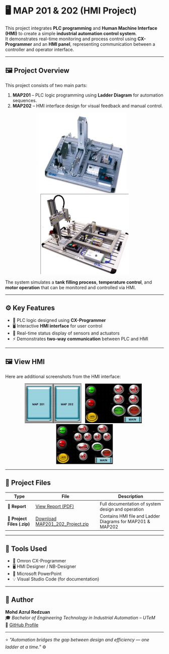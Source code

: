 # 🖥️ MAP 201 & 202 (HMI Project)

This project integrates **PLC programming** and **Human Machine Interface (HMI)** to create a simple **industrial automation control system**.  
It demonstrates real-time monitoring and process control using **CX-Programmer** and an **HMI panel**, representing communication between a controller and operator interface.

---

## 🖼️ Project Overview
This project consists of two main parts:
1. **MAP201** – PLC logic programming using **Ladder Diagram** for automation sequences.  
2. **MAP202** – HMI interface design for visual feedback and manual control.  

<p align="center">
  <img src="MAP_201.png" 
       alt="MAP201" 
       width="280"/> &nbsp;&nbsp;
  <img src="MAP_202.png" 
       alt="MAP202" 
       width="280"/>
</p>
  

The system simulates a **tank filling process**, **temperature control**, and **motor operation** that can be monitored and controlled via HMI.

---

## ⚙️ Key Features
- 🧩 PLC logic designed using **CX-Programmer**  
- 🖥️ Interactive **HMI interface** for user control  
- 🔁 Real-time status display of sensors and actuators  
- ⚡ Demonstrates **two-way communication** between PLC and HMI  

---

## 🖼️ View HMI
Here are additional screenshots from the HMI interface:

<p align="center">
  <img src="Main_Channel_HMI.png" 
       alt="HMI Main Channel" 
       width="180"/> &nbsp;
  <img src="MAP_201_HMI.png" 
       alt="HMI View 2" 
       width="180"/> &nbsp;
  <img src="MAP_202_HMI.png" 
       alt="HMI View 3" 
       width="180"/>
</p>

---

## 📂 Project Files

| Type | File | Description |
|------|------|-------------|
| 📘 **Report** | [View Report (PDF)](MAP_Project_Report.pdf) | Full documentation of system design and operation |
| 💾 **Project Files (.zip)** | [Download MAP201_202_Project.zip](MAP_Project_File.zip) | Contains HMI file and Ladder Diagrams for MAP201 & MAP202 |

---

## 🧰 Tools Used
- 🧩 Omron CX-Programmer  
- 🖥️ HMI Designer / NB-Designer  
- 🧾 Microsoft PowerPoint  
- 💡 Visual Studio Code (for documentation)

---

## 👤 Author
**Mohd Azrul Redzuan**  
🎓 *Bachelor of Engineering Technology in Industrial Automation – UTeM*  
🔗 [GitHub Profile](https://github.com/muhdazrulredzuan)

---

⭐ *"Automation bridges the gap between design and efficiency — one ladder at a time."* ⚙️
